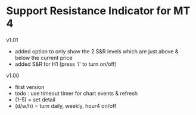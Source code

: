 # Support Resistance Indicator for MT 4

v1.01
  - added option to only show the 2 S&R levels which are just above & below the current price
  - added S&R for H1 (press 'i' to turn on/off)

v1.00
  - first version
  - todo : use timeout timer for chart events & refresh
  - (1-5)   = set detail
  - (d/w/h) = turn daily, weekly, hour4 on/off
  